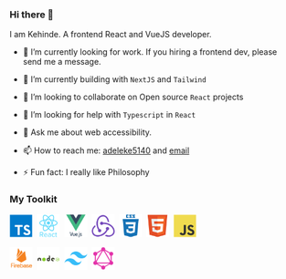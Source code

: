 ### Hi there 👋

<!--
**adeleke5140/adeleke5140** is a ✨ _special_ ✨ repository because its `README.md` (this file) appears on your GitHub profile.

Here are some ideas to get you started:

-->

I am Kehinde. A frontend React and VueJS developer.

- 🔭 I’m currently looking for work. If you hiring a frontend dev, please send me a message.

- 🌱 I’m currently building with `NextJS` and `Tailwind`

- 👯 I’m looking to collaborate on Open source `React` projects

- 🤔 I’m looking for help with `Typescript` in `React`

- 💬 Ask me about web accessibility.

- 📫 How to reach me: [adeleke5140](https://twitter.com/adeleke5140) and [email](kehindeadeleke927@gmail.com)

- ⚡ Fun fact: I really like Philosophy

### My Toolkit  
<div>
   <img src="https://github.com/devicons/devicon/blob/master/icons/typescript/typescript-original.svg" title="JavaScript" alt="JavaScript" width="40"     height="40"/>&nbsp;
  <img src="https://github.com/devicons/devicon/blob/master/icons/react/react-original-wordmark.svg" title="React" alt="React" width="40" height="40"/>&nbsp;
  <img src="https://github.com/devicons/devicon/blob/master/icons/vuejs/vuejs-original-wordmark.svg" title="Vue" alt="Vue" width="40" height="40"/>&nbsp;
  <img src="https://github.com/devicons/devicon/blob/master/icons/redux/redux-original.svg" title="Redux" alt="Redux " width="40" height="40"/>&nbsp;
  <img src="https://github.com/devicons/devicon/blob/master/icons/css3/css3-plain-wordmark.svg"  title="CSS3" alt="CSS" width="40" height="40"/>&nbsp;
  <img src="https://github.com/devicons/devicon/blob/master/icons/html5/html5-original.svg" title="HTML5" alt="HTML" width="40" height="40"/>&nbsp;
  <img src="https://github.com/devicons/devicon/blob/master/icons/javascript/javascript-original.svg" title="JavaScript" alt="JavaScript" width="40" height="40"/>&nbsp;
  
  <img src="https://github.com/devicons/devicon/blob/master/icons/firebase/firebase-plain-wordmark.svg" title="Firebase" alt="Firebase" width="40" height="40"/>&nbsp;
  <img src="https://github.com/devicons/devicon/blob/master/icons/nodejs/nodejs-original-wordmark.svg" title="NodeJS" alt="NodeJS" width="40" height="40"/>&nbsp;
  <img src="https://github.com/devicons/devicon/blob/master/icons/tailwindcss/tailwindcss-plain.svg" title="Tailwind" alt="Tailwind" width="40" height="40"/>&nbsp;
    <img src="https://github.com/devicons/devicon/blob/master/icons/graphql/graphql-plain.svg" title="GraphQL" alt="GraphQL" width="40" height="40"/>&nbsp;
  </div>
